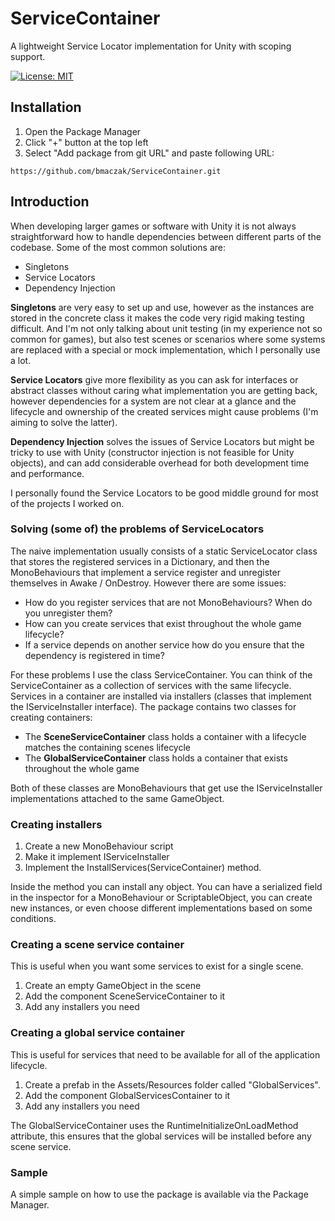 # ServiceContainer
A lightweight Service Locator implementation for Unity with scoping support.

[![License: MIT](https://img.shields.io/badge/License-MIT-brightgreen.svg)](https://github.com/bmaczak/ServiceContainer/blob/main/LICENSE)

## Installation

1. Open the Package Manager
2. Click "+" button at the top left
3. Select "Add package from git URL" and paste following URL:

`https://github.com/bmaczak/ServiceContainer.git`

## Introduction

When developing larger games or software with Unity it is not always straightforward how to handle dependencies between different parts of the codebase. Some of the most common solutions are:

- Singletons
- Service Locators
- Dependency Injection

**Singletons** are very easy to set up and use, however as the instances are stored in the concrete class it makes the code very rigid making testing difficult. And I'm not only talking about unit testing (in my experience not so common for games), but also test scenes or scenarios where some systems are replaced with a special or mock implementation, which I personally use a lot.

**Service Locators** give more flexibility as you can ask for interfaces or abstract classes without caring what implementation you are getting back, however dependencies for a system are not clear at a glance and the lifecycle and ownership of the created services might cause problems (I'm aiming to solve the latter).

**Dependency Injection** solves the issues of Service Locators but might be tricky to use with Unity (constructor injection is not feasible for Unity objects), and can add considerable overhead for both development time and performance.

I personally found the Service Locators to be good middle ground for most of the projects I worked on.

### Solving (some of) the problems of ServiceLocators
The naive implementation usually consists of a static ServiceLocator class that stores the registered services in a Dictionary, and then the MonoBehaviours that implement a service register and unregister themselves in Awake / OnDestroy. However there are some issues:
- How do you register services that are not MonoBehaviours? When do you unregister them?
- How can you create services that exist throughout the whole game lifecycle?
- If a service depends on another service how do you ensure that the dependency is registered in time?

For these problems I use the class ServiceContainer.
You can think of the ServiceContainer as a collection of services with the same lifecycle.
Services in a container are installed via installers (classes that implement the IServiceInstaller interface).
The package contains two classes for creating containers:
- The **SceneServiceContainer** class holds a container with a lifecycle matches the containing scenes lifecycle
- The **GlobalServiceContainer** class holds a container that exists throughout the whole game

Both of these classes are MonoBehaviours that get use the IServiceInstaller implementations attached to the same GameObject.

### Creating installers
1. Create a new MonoBehaviour script
2. Make it implement IServiceInstaller
3. Implement the InstallServices(ServiceContainer) method.

Inside the method you can install any object. You can have a serialized field in the inspector for a MonoBehaviour or ScriptableObject, you can create new instances, or even choose different implementations based on some conditions.

### Creating a scene service container
This is useful when you want some services to exist for a single scene.
1. Create an empty GameObject in the scene
2. Add the component SceneServiceContainer to it
3. Add any installers you need

### Creating a global service container
This is useful for services that need to be available for all of the application lifecycle.
1. Create a prefab in the Assets/Resources folder called "GlobalServices".
2. Add the component GlobalServicesContainer to it
3. Add any installers you need

The GlobalServiceContainer uses the RuntimeInitializeOnLoadMethod attribute, this ensures that the global services will be installed before any scene service.


### Sample

A simple sample on how to use the package is available via the Package Manager.